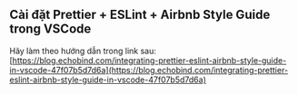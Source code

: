 ## Cài đặt Prettier + ESLint + Airbnb Style Guide trong VSCode

Hãy làm theo hướng dẫn trong link sau: [https://blog.echobind.com/integrating-prettier-eslint-airbnb-style-guide-in-vscode-47f07b5d7d6a](https://blog.echobind.com/integrating-prettier-eslint-airbnb-style-guide-in-vscode-47f07b5d7d6a)
